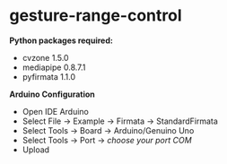 # gesture-range-control

**Python packages required:**
* cvzone 1.5.0
* mediapipe 0.8.7.1
* pyfirmata 1.1.0

**Arduino Configuration**
- Open IDE Arduino
- Select File -> Example -> Firmata -> StandardFirmata
- Select Tools -> Board -> Arduino/Genuino Uno
- Select Tools -> Port -> *choose your port COM*
- Upload

